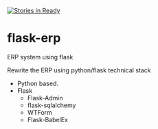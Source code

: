 [![Stories in Ready](https://badge.waffle.io/betterlife/flask-erp.png?label=ready&title=Ready)](https://waffle.io/betterlife/flask-erp)

# flask-erp
ERP system using flask 

Rewrite the ERP using python/flask technical stack

- Python based.
- Flask
  - Flask-Admin
  - flask-sqlalchemy
  - WTForm
  - Flask-BabelEx

